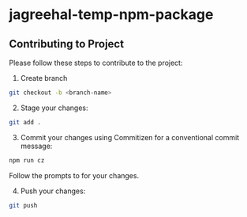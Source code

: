# jagreehal-temp-npm-package

## Contributing to Project

Please follow these steps to contribute to the project:

1. Create branch

```bash
git checkout -b <branch-name>
```

2. Stage your changes:

```bash
git add .
```

3. Commit your changes using Commitizen for a conventional commit message:

```bash
npm run cz
```

Follow the prompts to for your changes.

4. Push your changes:

```bash
git push
```
